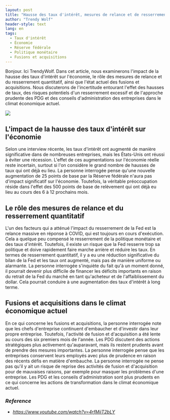 ```yaml
---
layout: post
title: "Hausse des taux d'intérêt, mesures de relance et de resserrement quantitatif, et état des fusions et acquisitions"
author: "Trendy Wolf"
header-style: text
lang: en
tags:
  - Taux d'intérêt
  - Économie
  - Réserve fédérale
  - Politique monétaire
  - Fusions et acquisitions
---
```


Bonjour. Ici TrendyWolf. Dans cet article, nous examinerons l'impact de la hausse des taux d'intérêt sur l'économie, le rôle des mesures de relance et du resserrement quantitatif, ainsi que l'état actuel des fusions et acquisitions. Nous discuterons de l'incertitude entourant l'effet des hausses de taux, des risques potentiels d'un resserrement excessif et de l'approche prudente des PDG et des conseils d'administration des entreprises dans le climat économique actuel.

<img
    src="https://i.ytimg.com/vi/4rfMiiT2bLY/hqdefault.jpg"
/>


## L'impact de la hausse des taux d'intérêt sur l'économie
Selon une interview récente, les taux d'intérêt ont augmenté de manière significative dans de nombreuses entreprises, mais les États-Unis ont réussi à éviter une récession. L'effet de ces augmentations sur l'économie réelle reste incertain, surtout si l'on considère le grand nombre de hausses de taux qui ont déjà eu lieu. La personne interrogée pense qu'une nouvelle augmentation de 25 points de base par la Réserve fédérale n'aura pas d'impact significatif sur l'économie. Toutefois, la véritable préoccupation réside dans l'effet des 500 points de base de relèvement qui ont déjà eu lieu au cours des 6 à 12 prochains mois.

## Le rôle des mesures de relance et du resserrement quantitatif
L'un des facteurs qui a atténué l'impact du resserrement de la Fed est la relance massive en réponse à COVID, qui est toujours en cours d'exécution. Cela a quelque peu compensé le resserrement de la politique monétaire et des taux d'intérêt. Toutefois, il existe un risque que la Fed resserre trop sa politique et doive rapidement faire marche arrière et réduire les taux. En termes de resserrement quantitatif, il y a eu une réduction significative du bilan de la Fed et les taux ont augmenté, mais pas de manière uniforme ou alarmante. La personne interrogée s'inquiète du fait qu'à un moment donné, il pourrait devenir plus difficile de financer les déficits importants en raison du retrait de la Fed du marché en tant qu'acheteur et de l'affaiblissement du dollar. Cela pourrait conduire à une augmentation des taux d'intérêt à long terme.

## Fusions et acquisitions dans le climat économique actuel
En ce qui concerne les fusions et acquisitions, la personne interrogée note que les chefs d'entreprise continuent d'embaucher et d'investir dans leur propre entreprise. Toutefois, l'activité de fusion et d'acquisition a été lente au cours des six premiers mois de l'année. Les PDG discutent des actions stratégiques plus activement qu'auparavant, mais ils restent prudents avant de prendre des mesures importantes. La personne interrogée pense que les entreprises conservent leurs employés avec plus de prudence en raison des récents défis en matière d'embauche. La personne interrogée ne pense pas qu'il y ait un risque de reprise des activités de fusion et d'acquisition pour de mauvaises raisons, par exemple pour masquer les problèmes d'une entreprise. Les PDG et les conseils d'administration sont plus prudents en ce qui concerne les actions de transformation dans le climat économique actuel.


### _Reference_
- _https://www.youtube.com/watch?v=4rfMiiT2bLY_

